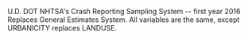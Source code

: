 U.D. DOT NHTSA's Crash Reporting Sampling System -- first year 2016
Replaces General Estimates System. All variables are the same, except URBANICITY replaces LANDUSE.
